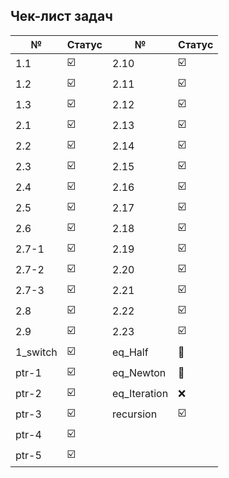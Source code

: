 ## Чек-лист задач️
|№       |Статус|№       |Статус|
|-       |-     |-       |-     |
|1.1     |☑️|    2.10    |☑️    |
|1.2     |☑️|    2.11    |☑️    |
|1.3     |☑️|    2.12    |☑️    |
|2.1     |☑️|    2.13    |☑️    |
|2.2     |☑️|    2.14    |☑️    |
|2.3     |☑️|    2.15    |☑️    |
|2.4     |☑️|    2.16    |☑️    |
|2.5     |☑️|    2.17    |☑️    |
|2.6     |☑️|    2.18    |☑️    |
|2.7-1   |☑️|    2.19    |☑️    |
|2.7-2   |☑️|    2.20    |☑️    |
|2.7-3   |☑️|    2.21    |☑️    |
|2.8     |☑️|    2.22    |☑️    |
|2.9     |☑️|    2.23    |☑️    |
|1_switch|☑️|    eq_Half |🚧    |
|ptr-1   |☑️|  eq_Newton |🚧    |
|ptr-2   |☑️|eq_Iteration|❌    |
|ptr-3   |☑️| recursion  |☑️    |
|ptr-4   |☑️|            |      |
|ptr-5   |☑️|            |      |
